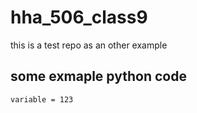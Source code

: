 # hha_506_class9
this is a test repo as an other example 

## some exmaple python code 

```
variable = 123
```